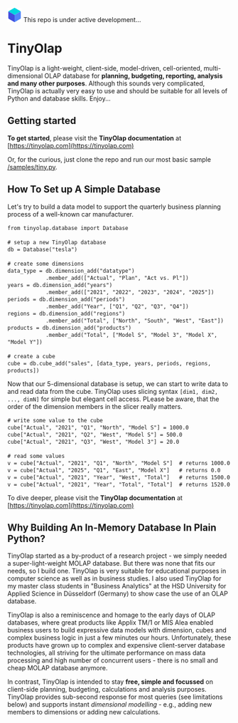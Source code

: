 ![TinyOlap logo](/doc/source/_logos/cube32.png) This repo is under active development...

# TinyOlap 

TinyOlap is a light-weight, client-side, model-driven, cell-oriented, multi-dimensional OLAP 
database for **planning, budgeting, reporting, analysis and many other purposes**. 
Although this sounds very complicated, TinyOlap is actually very easy to use and should 
be suitable for all levels of Python and database skills. Enjoy...

## Getting started
**To get started**, please visit the **TinyOlap documentation** at [https://tinyolap.com](https://tinyolap.com)

Or, for the curious, just clone the repo and run our most basic sample [/samples/tiny.py](https://github.com/Zeutschler/tinyolap/blob/main/samples/tiny.py).

## How To Set up A Simple Database
Let's try to build a data model to support the quarterly business planning process of a well-known car manufacturer.

    from tinyolap.database import Database

    # setup a new TinyOlap database
    db = Database("tesla")

    # create some dimensions 
    data_type = db.dimension_add("datatype")
                .member_add(["Actual", "Plan", "Act vs. Pl"])
    years = db.dimension_add("years")
                .member_add(["2021", "2022", "2023", "2024", "2025"])
    periods = db.dimension_add("periods")
                .member_add("Year", ["Q1", "Q2", "Q3", "Q4"])
    regions = db.dimension_add("regions")
                .member_add("Total", ["North", "South", "West", "East"])
    products = db.dimension_add("products")
                .member_add("Total", ["Model S", "Model 3", "Model X", "Model Y"])

    # create a cube
    cube = db.cube_add("sales", [data_type, years, periods, regions, products])

Now that our 5-dimensional database is setup, we can start to write data to and read data from the cube.
TinyOlap uses slicing syntax ``[dim1, dim2, ..., dimN]`` for simple but elegant cell access. PLease be aware,
that the order of the dimension members in the slicer really matters.

    # write some value to the cube
    cube["Actual", "2021", "Q1", "North", "Model S"] = 1000.0
    cube["Actual", "2021", "Q2", "West", "Model S"] = 500.0
    cube["Actual", "2021", "Q3", "West", "Model 3"] = 20.0

    # read some values
    v = cube["Actual", "2021", "Q1", "North", "Model S"]  # returns 1000.0
    v = cube["Actual", "2025", "Q1", "East", "Model X"]   # returns 0.0
    v = cube["Actual", "2021", "Year", "West", "Total"]   # returns 1500.0
    v = cube["Actual", "2021", "Year", "Total", "Total"]  # returns 1520.0

To dive deeper, please visit the **TinyOlap documentation** at [https://tinyolap.com](https://tinyolap.com)

## Why Building An In-Memory Database In Plain Python? 
TinyOlap started as a by-product of a research project - we simply needed a super-light-weight MOLAP database. 
But there was none that fits our needs, so I build one. TinyOlap is very suitable for educational purposes in computer 
science as well as in business studies. I also used TinyOlap for my master class students in "Business Analytics" 
at the HSD University for Applied Science in Düsseldorf (Germany) to show case the use of an OLAP database. 

TinyOlap is also a reminiscence and homage to the early days of OLAP databases, where great products like 
Applix TM/1 or MIS Alea enabled business users to build expressive data models with dimension, cubes and complex 
business logic in just a few minutes our hours. Unfortunately, these products have grown up to complex and 
expensive client-server database technologies, all striving for the ultimate performance on mass data 
processing and high number of concurrent users - there is no small and cheap MOLAP database anymore.

In contrast, TinyOlap is intended to stay **free, simple and focussed** on 
client-side planning, budgeting, calculations and analysis purposes. TinyOlap provides sub-second 
response for most queries (see limitations below) and supports instant 
*dimensional modelling* - e.g., adding new members to dimensions or adding new calculations.
